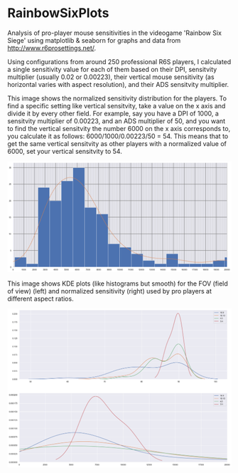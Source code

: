 # RainbowSixPlots
Analysis of pro-player mouse sensitivities in the videogame 'Rainbow Six Siege' using matplotlib &amp; seaborn for graphs and data from http://www.r6prosettings.net/.

Using configurations from around 250 professional R6S players, I calculated a single sensitivity value for each of them based on their DPI, sensitvity multiplier (usually 0.02 or 0.00223), their vertical mouse sensitivity (as horizontal varies with aspect resolution), and their ADS sensitvity multiplier.



This image shows the normalized sensitivity distribution for the players. To find a specific setting like vertical sensitvity, take a value on the x axis and divide it by every other field. For example, say you have a DPI of 1000, a sensitvity multiplier of 0.00223, and an ADS multiplier of 50, and you want to find the vertical sensitvity the number 6000 on the x axis corresponds to, you calculate it as follows: 6000/1000/0.00223/50 = 54. This means that to get the same vertical sensitvity as other players with a normalized value of 6000, set your vertical sensitvity to 54.

![png1](senshist.png)



This image shows KDE plots (like histograms but smooth) for the FOV (field of view) (left) and normalized sensitivity (right) used by pro players at different aspect ratios.

![png2](aspectkde.png)
